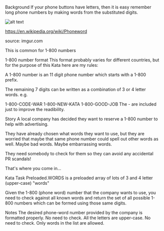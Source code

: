Background
If your phone buttons have letters, then it is easy remember long phone numbers by making words from the substituted digits.

![alt text](https://i.imgur.com/VJU55cg.png "Phone Keypad")

https://en.wikipedia.org/wiki/Phoneword

source: imgur.com

This is common for 1-800 numbers

1-800 number format
This format probably varies for different countries, but for the purpose of this Kata here are my rules:

A 1-800 number is an 11 digit phone number which starts with a 1-800 prefix.

The remaining 7 digits can be written as a combination of 3 or 4 letter words. e.g.

1-800-CODE-WAR
1-800-NEW-KATA
1-800-GOOD-JOB
The - are included just to improve the readibility.

Story
A local company has decided they want to reserve a 1-800 number to help with advertising.

They have already chosen what words they want to use, but they are worried that maybe that same phone number could spell out other words as well. Maybe bad words. Maybe embarrassing words.

They need somebody to check for them so they can avoid any accidental PR scandals!

That's where you come in...

Kata Task
Preloaded.WORDS is a preloaded array of lots of 3 and 4 letter (upper-case) "words"

Given the 1-800 (phone word) number that the company wants to use, you need to check against all known words and return the set of all possible 1-800 numbers which can be formed using those same digits.

Notes
The desired phone-word number provided by the company is formatted properly. No need to check.
All the letters are upper-case. No need to check.
Only words in the list are allowed.